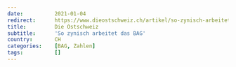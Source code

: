 ```yaml
---
date:          2021-01-04
redirect:      https://www.dieostschweiz.ch/artikel/so-zynisch-arbeitet-das-bag-4YvxExG
title:         Die Ostschweiz
subtitle:      'So zynisch arbeitet das BAG'
country:       CH
categories:    [BAG, Zahlen]
tags:          []
---
```

